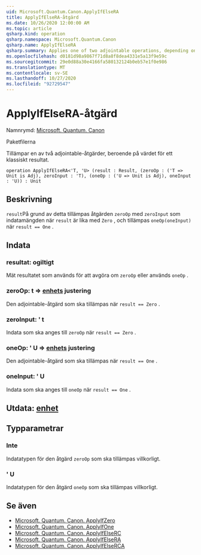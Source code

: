 ```yaml
---
uid: Microsoft.Quantum.Canon.ApplyIfElseRA
title: ApplyIfElseRA-åtgärd
ms.date: 10/26/2020 12:00:00 AM
ms.topic: article
qsharp.kind: operation
qsharp.namespace: Microsoft.Quantum.Canon
qsharp.name: ApplyIfElseRA
qsharp.summary: Applies one of two adjointable operations, depending on the value of a classical result.
ms.openlocfilehash: d0181d98a9867f71d8a8f8dea4331e5a13f9e59c
ms.sourcegitcommit: 29e0d88a30e4166fa580132124b0eb57e1f0e986
ms.translationtype: MT
ms.contentlocale: sv-SE
ms.lasthandoff: 10/27/2020
ms.locfileid: "92729547"
---
```

# <a name="applyifelsera-operation"></a>ApplyIfElseRA-åtgärd

Namnrymd: [Microsoft. Quantum. Canon](xref:Microsoft.Quantum.Canon)

Paketfilerna [](https://nuget.org/packages/)


Tillämpar en av två adjointable-åtgärder, beroende på värdet för ett klassiskt resultat.

```qsharp
operation ApplyIfElseRA<'T, 'U> (result : Result, (zeroOp : ('T => Unit is Adj), zeroInput : 'T), (oneOp : ('U => Unit is Adj), oneInput : 'U)) : Unit
```


## <a name="description"></a>Beskrivning

`result`På grund av detta tillämpas åtgärden `zeroOp` med `zeroInput` som indatamängden när `result` är lika med `Zero` , och tillämpas `oneOp(oneInput)` när `result == One` .

## <a name="input"></a>Indata

### <a name="result--__invalidresult__"></a>resultat: __ogiltigt <Result>__

Mät resultatet som används för att avgöra om `zeroOp` eller används `oneOp` .


### <a name="zeroop--t--unit-adj"></a>zeroOp: t => [enhets](xref:microsoft.quantum.lang-ref.unit) justering

Den adjointable-åtgärd som ska tillämpas när `result == Zero` .


### <a name="zeroinput--t"></a>zeroInput: ' t

Indata som ska anges till `zeroOp` när `result == Zero` .


### <a name="oneop--u--unit-adj"></a>oneOp: ' U => [enhets](xref:microsoft.quantum.lang-ref.unit) justering

Den adjointable-åtgärd som ska tillämpas när `result == One` .


### <a name="oneinput--u"></a>oneInput: ' U

Indata som ska anges till `oneOp` när `result == One` .



## <a name="output--unit"></a>Utdata: [enhet](xref:microsoft.quantum.lang-ref.unit)



## <a name="type-parameters"></a>Typparametrar

### <a name="t"></a>Inte

Indatatypen för den åtgärd `zeroOp` som ska tillämpas villkorligt.
### <a name="u"></a>' U

Indatatypen för den åtgärd `oneOp` som ska tillämpas villkorligt.

## <a name="see-also"></a>Se även

- [Microsoft. Quantum. Canon. ApplyIfZero](xref:Microsoft.Quantum.Canon.ApplyIfZero)
- [Microsoft. Quantum. Canon. ApplyIfOne](xref:Microsoft.Quantum.Canon.ApplyIfOne)
- [Microsoft. Quantum. Canon. ApplyIfElseRC](xref:Microsoft.Quantum.Canon.ApplyIfElseRC)
- [Microsoft. Quantum. Canon. ApplyIfElseRA](xref:Microsoft.Quantum.Canon.ApplyIfElseRA)
- [Microsoft. Quantum. Canon. ApplyIfElseRCA](xref:Microsoft.Quantum.Canon.ApplyIfElseRCA)